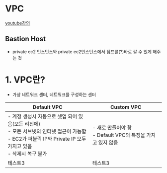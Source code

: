 # VPC
[youtube강의](https://www.youtube.com/watch?v=FeYagEibtPE)

## Bastion Host
- private ec2 인스턴스와 private ec2인스턴스에서 점프를(?)바로 갈 수 있게 해주는 것 

# 1. VPC란?
- 가상 네트워크 센터, 네트워크를 구성하는 센터 

|Default VPC|Custom VPC|
|---|---|
|- 계정 생성시 자동으로 셋업 되어 있음(모든 리전에)<br> - 모든 서브넷의 인터넷 접근이 가능함 <br> - EC2가 퍼블릭 IP와 Private IP 모두 가지고 있음 <br> - 삭제시 복구 불가| - 새로 만들어야 함<br> - Default VPC의 특징을 가지고 있지 않음 |
|테스트3|테스트3|
